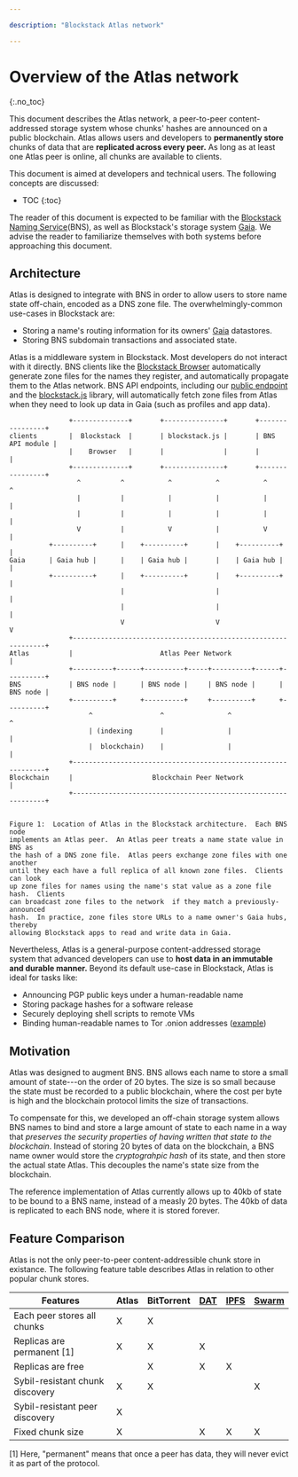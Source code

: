 ```yaml
---

description: "Blockstack Atlas network"

---
```

#  Overview of the Atlas network
{:.no_toc}

This document describes the Atlas network, a peer-to-peer content-addressed
storage system whose chunks' hashes are announced on a public blockchain. Atlas
allows users and developers to **permanently store** chunks of data that are
**replicated across every peer.**  As long as at least one Atlas peer is online,
all chunks are available to clients.

This document is aimed at developers and technical users.  The following
concepts are discussed:

* TOC
{:toc}

The reader of this document is expected to be familiar with the [Blockstack Naming Service]({{site.baseurl}}/core/naming/introduction.html)(BNS), as well as Blockstack's
storage system [Gaia](https://github.com/blockstack/gaia).  We advise the reader
to familiarize themselves with both systems before approaching this document.

## Architecture

Atlas is designed to integrate with BNS in order to allow users to
store name state off-chain, encoded as a DNS zone file.
The overwhelmingly-common use-cases in Blockstack are:

* Storing a name's routing information for its owners' [Gaia](https://github.com/blockstack/gaia)
datastores.
* Storing BNS subdomain transactions and associated state.

Atlas is a middleware system in Blockstack.  Most developers do not
interact with it directly.  BNS clients like the
[Blockstack Browser](https://github.com/blockstack/blockstack-browser)
automatically generate zone files for the names they register, and automatically
propagate them to the Atlas network.  BNS API endpoints, including our
[public endpoint](https://core.blockstack.org) and the
[blockstack.js](https://github.com/blockstack/blockstack.js) library,
will automatically fetch zone files from Atlas when they need to look
up data in Gaia (such as profiles and app data).

```
               +--------------+       +---------------+       +----------------+
clients        |  Blockstack  |       | blockstack.js |       | BNS API module |
               |    Browser   |       |               |       |                |
               +--------------+       +---------------+       +----------------+
                 ^          ^           ^           ^           ^            ^
                 |          |           |           |           |            |
                 |          |           |           |           |            |
                 V          |           V           |           V            |
          +----------+      |    +----------+       |    +----------+        |
Gaia      | Gaia hub |      |    | Gaia hub |       |    | Gaia hub |        |
          +----------+      |    +----------+       |    +----------+        |
                            |                       |                        |
                            |                       |                        |
                            V                       V                        V
               +---------------------------------------------------------------+
Atlas          |                      Atlas Peer Network                       |
               +----------+------+----------+-----+----------+------+----------+
BNS            | BNS node |      | BNS node |     | BNS node |      | BNS node |
               +----------+      +----------+     +----------+      +----------+
                    ^                 ^                ^                 ^
                    | (indexing       |                |                 |
                    |  blockchain)    |                |                 |
               +---------------------------------------------------------------+
Blockchain     |                    Blockchain Peer Network                    |
               +---------------------------------------------------------------+


Figure 1:  Location of Atlas in the Blockstack architecture.  Each BNS node
implements an Atlas peer.  An Atlas peer treats a name state value in BNS as
the hash of a DNS zone file.  Atlas peers exchange zone files with one another
until they each have a full replica of all known zone files.  Clients can look
up zone files for names using the name's stat value as a zone file hash.  Clients
can broadcast zone files to the network  if they match a previously-announced
hash.  In practice, zone files store URLs to a name owner's Gaia hubs, thereby
allowing Blockstack apps to read and write data in Gaia.
```

Nevertheless, Atlas is a general-purpose content-addressed storage
system that advanced developers can use to **host data in an immutable
and durable manner.**  Beyond its default use-case in Blockstack,
Atlas is ideal for tasks like:

* Announcing PGP public keys under a human-readable name
* Storing package hashes for a software release
* Securely deploying shell scripts to remote VMs
* Binding human-readable names to Tor .onion addresses
  ([example](https://github.com/blockstack-packages/blockstack-tor))

## Motivation

Atlas was designed to augment BNS.  BNS allows each name to store a small
amount of state---on the order of 20 bytes.  The size is so small because the
state must be recorded to a public blockchain, where the cost per byte is
high and the blockchain protocol limits the size of transactions.

To compensate for this, we developed an off-chain storage system allows BNS
names to bind and store a large amount of state to each name in a way that
*preserves the security properties of having written that state to the
blockchain*.  Instead of storing 20 bytes of data on the blockchain, a BNS name
owner would store the *cryptograhpic hash* of its state, and then store the actual state
Atlas.  This decouples the name's state size from the blockchain.

The reference implementation of Atlas currently allows up to 40kb of state to be
bound to a BNS name, instead of a measly 20 bytes.  The 40kb of data is
replicated to each BNS node, where it is stored forever.

## Feature Comparison

Atlas is not the only peer-to-peer content-addressible chunk store in existance.  The following
feature table describes Atlas in relation to other popular chunk stores.

| **Features**                | Atlas | BitTorrent | [DAT](https://datproject.org/) | [IPFS](https://ipfs.io) | [Swarm](https://github.com/ethersphere/swarm) |
|-----------------------------|-------|------------|--------------------------------|-------------------------|-----------------------------------------------|
| Each peer stores all chunks | X     | X          |        |                         |                                               |
| Replicas are permanent [1]  | X     | X          | X  |    |    |
| Replicas are free           |       | X          | X  | X   |   |
| Sybil-resistant chunk discovery | X | X          |    |    | X |
| Sybil-resistant peer discovery  | X |  |  |  |  |
| Fixed chunk size             | X      |          | X   |  X  |   X  |

[1] Here, "permanent" means that once a peer has data, they will never evict it
as part of the protocol.
